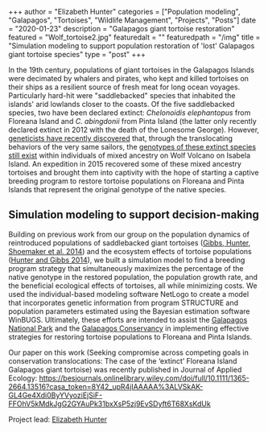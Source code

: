 +++
author = "Elizabeth Hunter"
categories = ["Population modeling", "Galapagos", "Tortoises", "Wildlife Management", "Projects", "Posts"]
date = "2020-01-23"
description = "Galapagos giant tortoise restoration"
featured = "Wolf_tortoise2.jpg"
featuredalt = ""
featuredpath = "/img"
title = "Simulation modeling to support population restoration of 'lost' Galapagos giant tortoise species"
type = "post"
+++

In the 19th century, populations of giant tortoises in the Galapagos Islands were decimated by whalers and pirates, who kept and killed tortoises on their ships as a resilient source of fresh meat for long ocean voyages. Particularly hard-hit were "saddlebacked" species that inhabited the islands' arid lowlands closer to the coasts.  Of the five saddlebacked species, two have been declared extinct: *Chelonoidis elephantopus* from Floreana Island and *C. abingdonii* from Pinta Island (the latter only recently declared extinct in 2012 with the death of the Lonesome George).  However, [geneticists have recently discovered](http://www.sciencedirect.com/science/article/pii/S0960982211013765) that, through the translocating behaviors of the very same sailors, the [genotypes of these extinct species still exist](http://www.sciencedirect.com/science/article/pii/S000632071200434X) within individuals of mixed ancestry on Wolf Volcano on Isabela Island.  An expedition in 2015 recovered some of these mixed ancestry tortoises and brought them into captivity with the hope of starting a captive breeding program to restore tortoise populations on Floreana and Pinta Islands that represent the original genotype of the native species.

## Simulation modeling to support decision-making

Building on previous work from our group on the population dynamics of reintroduced populations of saddlebacked giant tortoises ([Gibbs, Hunter, Shoemaker et al. 2014](http://journals.plos.org/plosone/article?id=10.1371/journal.pone.0110742)) and the ecosystem effects of tortoise populations ([Hunter and Gibbs 2014](http://onlinelibrary.wiley.com/doi/10.1111/rec.12055/full)), we built a simulation model to find a breeding program strategy that simultaneously maximizes the percentage of the native genotype in the restored population, the population growth rate, and the beneficial ecological effects of tortoises, all while minimizing costs.  We used the individual-based modeling software NetLogo to create a model that incorporates genetic information from program STRUCTURE and population parameters estimated using the Bayesian estimation software WinBUGS.  Ultimately, these efforts are intended to assist the [Galapagos National Park](http://www.galapagos.gob.ec/) and the [Galapagos Conservancy](http://www.galapagos.org/conservation/conservation/project-areas/ecosystem-restoration/tortoise-restoration/) in implementing effective strategies for restoring tortoise populations to Floreana and Pinta Islands.

Our paper on this work (Seeking compromise across competing goals in conservation translocations: The case of the ‘extinct’ Floreana Island Galapagos giant tortoise) was recently published in Journal of Applied Ecology: https://besjournals.onlinelibrary.wiley.com/doi/full/10.1111/1365-2664.13516?casa_token=8Y42_upR4jIAAAAA%3ALVSkAK-GL4Ge4Xdi0ByYVyoziEjSiF-FFOhV5kMdkJgG2GYAuPk31bxXsP5zj9EvSDyft6T68XsKdUk

Project lead: [Elizabeth Hunter](http://elizabethhunter.weebly.com/)
